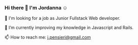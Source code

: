 ### Hi there 👋 I'm Jordanna :relaxed:



🔎 I'm looking for a job as Junior Fullstack Web developer.

🌱 I’m currently improving my knowledge in Javascript and Rails.

📫 How to reach me: j.pensieri@gmail.com

